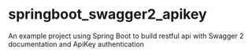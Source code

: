# springboot_swagger2_apikey
An example project using Spring Boot to build restful api with Swagger 2 documentation and ApiKey authentication

